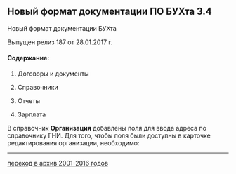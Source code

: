## Новый формат документации ПО БУХта 3.4



Новый формат документации БУХта

Выпущен релиз 187 от 28.01.2017 г.
  
#### Содержание:  

1. Договоры и документы  
  
 
2. Справочники  
  
 
3. Отчеты  
  
 
4. Зарплата 


 В справочник **Организация** добавлены поля для ввода адреса по справочнику ГНИ. Для того, чтобы поля были доступны в карточке редактирования организации, необходимо:  
 

---

[переход в архив 2001-2016 годов](archive\index.htm) 